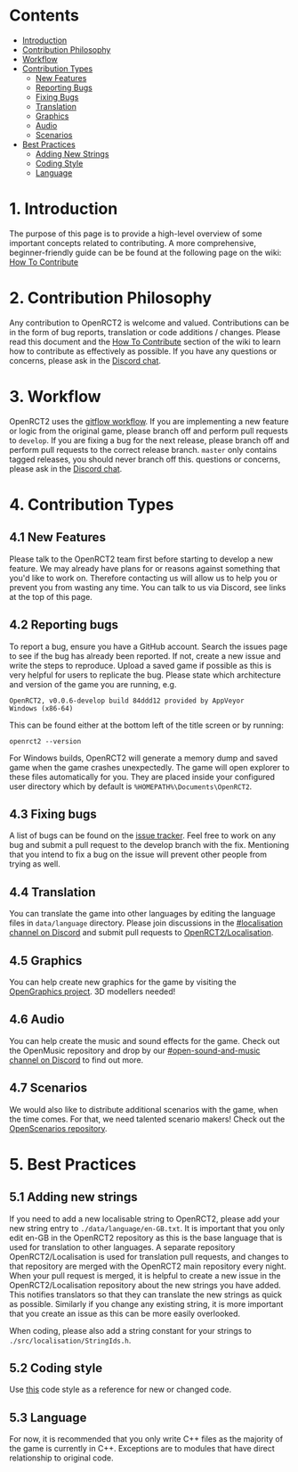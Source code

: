 # Contents

- [Introduction](#1-introduction)
- [Contribution Philosophy](#2-contribution-philosophy)
- [Workflow](#3-workflow)
- [Contribution Types](#4-contribution-types)
    - [New Features](#41-new-features)
    - [Reporting Bugs](#42-reporting-bugs)
    - [Fixing Bugs](#43-fixing-bugs)
    - [Translation](#44-translation)
    - [Graphics](#45-graphics)
    - [Audio](#46-audio)
    - [Scenarios](#47-scenarios)
- [Best Practices](#5-best-practices)
    - [Adding New Strings](#51-adding-new-strings)
    - [Coding Style](#52-coding-style)
    - [Language](#53)


# 1. Introduction
The purpose of this page is to provide a high-level overview of some important concepts related to contributing. A more comprehensive, beginner-friendly guide can be be found at the following page on the wiki: [How To Contribute](https://github.com/OpenRCT2/OpenRCT2/wiki/How-To-Contribute)

# 2. Contribution Philosophy
Any contribution to OpenRCT2 is welcome and valued. Contributions can be in the form of bug reports, translation or code additions / changes. Please read this document and the [How To Contribute](https://github.com/OpenRCT2/OpenRCT2/wiki/How-To-Contribute) section of the wiki to learn how to contribute as effectively as possible. If you have any questions or concerns, please ask in the [Discord chat](https://discordapp.com/invite/fsEwSWs).

# 3. Workflow
OpenRCT2 uses the [gitflow workflow](https://www.atlassian.com/git/tutorials/comparing-workflows#gitflow-workflow). If you are implementing a new feature or logic from the original game, please branch off and perform pull requests to ```develop```. If you are fixing a bug for the next release, please branch off and perform pull requests to the correct release branch. ```master``` only contains tagged releases, you should never branch off this.
questions or concerns, please ask in the [Discord chat](https://discordapp.com/invite/fsEwSWs).

# 4. Contribution Types

## 4.1 New Features
Please talk to the OpenRCT2 team first before starting to develop a new feature. We may already have plans for or reasons against something that you'd like to work on. Therefore contacting us will allow us to help you or prevent you from wasting any time. You can talk to us via Discord, see links at the top of this page.

## 4.2 Reporting bugs
To report a bug, ensure you have a GitHub account. Search the issues page to see if the bug has already been reported. If not, create a new issue and write the steps to reproduce. Upload a saved game if possible as this is very helpful for users to replicate the bug. Please state which architecture and version of the game you are running, e.g.
```
OpenRCT2, v0.0.6-develop build 84ddd12 provided by AppVeyor
Windows (x86-64)
```

This can be found either at the bottom left of the title screen or
by running:
```
openrct2 --version
```

For Windows builds, OpenRCT2 will generate a memory dump and saved game when the game crashes unexpectedly. The game will open explorer to these files automatically for you. They are placed inside your configured user directory which by default is `%HOMEPATH%\Documents\OpenRCT2`.


## 4.3 Fixing bugs
A list of bugs can be found on the [issue tracker](https://github.com/OpenRCT2/OpenRCT2/issues). Feel free to work on any bug and submit a pull request to the develop branch with the fix. Mentioning that you intend to fix a bug on the issue will prevent other people from trying as well.

## 4.4 Translation
You can translate the game into other languages by editing the language files in ```data/language``` directory. Please join discussions in the [#localisation channel on Discord](https://discordapp.com/invite/sxnrvX9) and submit pull requests to [OpenRCT2/Localisation](https://github.com/OpenRCT2/Localisation).

## 4.5 Graphics
You can help create new graphics for the game by visiting the [OpenGraphics project](https://github.com/OpenRCT2/OpenGraphics). 3D modellers needed!

## 4.6 Audio
You can help create the music and sound effects for the game. Check out the OpenMusic repository and drop by our [#open-sound-and-music channel on Discord](https://discord.gg/9y8WbcX) to find out more.

## 4.7 Scenarios
We would also like to distribute additional scenarios with the game, when the time comes. For that, we need talented scenario makers! Check out the [OpenScenarios repository](https://github.com/PFCKrutonium/OpenRCT2-OpenScenarios).

# 5. Best Practices

## 5.1 Adding new strings
If you need to add a new localisable string to OpenRCT2, please add your new string entry to ```./data/language/en-GB.txt```.
It is important that you only edit en-GB in the OpenRCT2 repository as this is the base language that is used for
translation to other languages. A separate repository OpenRCT2/Localisation is used for translation pull requests, and changes
to that repository are merged with the OpenRCT2 main repository every night. When your pull request is merged, it is helpful
to create a new issue in the OpenRCT2/Localisation repository about the new strings you have added. This notifies translators
so that they can translate the new strings as quick as possible. Similarly if you change any existing string, it is more
important that you create an issue as this can be more easily overlooked.

When coding, please also add a string constant for your strings to ```./src/localisation/StringIds.h```.

## 5.2 Coding style
Use [this](https://github.com/OpenRCT2/OpenRCT2/wiki/Coding-Style) code style as a reference for new or changed code.

## 5.3 Language
For now, it is recommended that you only write C++ files as the majority of the game is currently in
C++. Exceptions are to modules that have direct relationship to original code.
